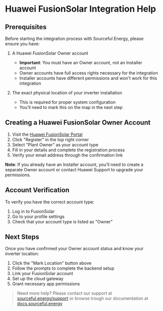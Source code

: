 # Huawei FusionSolar Integration Help

## Prerequisites
Before starting the integration process with Sourceful Energy, please ensure you have:

1. A Huawei FusionSolar Owner account
   - **Important**: You must have an Owner account, not an Installer account
   - Owner accounts have full access rights necessary for the integration
   - Installer accounts have different permissions and won't work for this integration

2. The exact physical location of your inverter installation
   - This is required for proper system configuration
   - You'll need to mark this on the map in the next step

## Creating a Huawei FusionSolar Owner Account

1. Visit the [Huawei FusionSolar Portal](https://eu5.fusionsolar.huawei.com)
2. Click "Register" in the top right corner
3. Select "Plant Owner" as your account type
4. Fill in your details and complete the registration process
5. Verify your email address through the confirmation link

**Note**: If you already have an Installer account, you'll need to create a separate Owner account or contact Huawei Support to upgrade your permissions.

## Account Verification
To verify you have the correct account type:
1. Log in to FusionSolar
2. Go to your profile settings
3. Check that your account type is listed as "Owner"

## Next Steps
Once you have confirmed your Owner account status and know your inverter location:
1. Click the "Mark Location" button above
2. Follow the prompts to complete the backend setup
3. Link your FusionSolar account
4. Set up the cloud gateway
5. Grant necessary app permissions

> Need more help? Please contact our support at [sourceful.energy/support](https://sourceful.energy/support) or browse trough our documentation at [docs.sourceful.energy](https://docs.sourceful.energy)